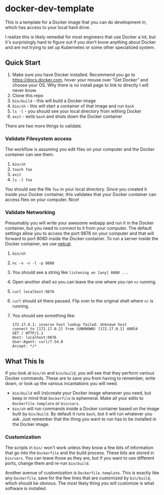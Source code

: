 # docker-dev-template

This is a template for a Docker image that you can do development in, which has access to your local hard drive.

I realize this is likely remedial for most engineers that use Docker a lot, but it's surprisingly hard to figure
out if you don't know anything about Docker and are not trying to set up Kubernetes or some other specialized
system.

## Quick Start

1. Make sure you have Docker installed. Recommend you go to https://docs.docker.com, hover your mouse over “Get
   Docker” and choose your OS. Why there is no install page to link to directly I will never know.
1. Clone this repo
1. `bin/build` - this will build a Docker image
1. `bin/sh` - this will start a container of that image and run `bash`
1. `ls -l` - you should see your local directory from withing Docker
1. `exit` - exits `bash` and shuts down the Docker container

There are two more things to validate.

### Validate Filesystem access

The workflow is assuming you edit files on your computer and the Docker container can see them.

1. `bin/sh`
1. `touch foo`
1. `exit`
1. `ls -l foo`

You should see the file `foo` in your local directory. Since you created it inside your Docker container, this
validates that your Docker container can access files on your computer. Nice!

### Validate Networking

Presumably you will write your awesome webapp and run it in the Docker container, but you need to connect to it
from your computer.  The default settings allow you to access the port 9876 on your computer and that will forward
to port 8080 inside the Docker container.  To run a server inside the Docker container, we use
[netcat](http://netcat.sourceforge.net).

1. `bin/sh`
1. `nc -v -v -l -p 8080`
1. You should see a string like `listening on [any] 8080 ...`
1. Open another shell so you can leave the one where you ran `nc` running.
1. `curl localhost:9876`
1. `curl` should sit there paused.  Flip over to the original shell where `nc` is running.
1. You should see something like:

   ```
   172.17.0.1: inverse host lookup failed: Unknown host
   connect to [172.17.0.2] from (UNKNOWN) [172.17.0.1] 48054
   GET / HTTP/1.1
   Host: localhost:9876
   User-Agent: curl/7.54.0
   Accept: */*
   ```

## What This Is

If you look at `bin/sh` and `bin/build`, you will see that they perform various Docker commands. These are to save
you from having to remember, write down, or look up the various incantations you will need.

* `bin/build` will (re)create your Docker image whenever you need, but keep in mind that `Dockerfile` is ephemeral. Make all your edits to `Dockerfile.template` or `bin/vars`.
* `bin/sh` will run commands inside a Docker container based on the image built by `bin/build`. By default it runs
`bash`, but it will run whatever you ask.  Just remember that the thing you want to run has to be installed in the
Docker image.

### Customization

The scripts in `bin/` won't work unless they know a few bits of information that go into the `Dockerfile` and the
build process.  These bits are stored in `bin/vars`. You can leave those as they are, but if you want to use
different ports, change them and re-run `bin/build`.

Another avenue of customization is `Dockerfile.template`.  This is exactly like any `Dockerfile`, save for the few
lines that are customized by `bin/build`, which should be obvious.  The most likely thing you will customize is
what software is installed.
